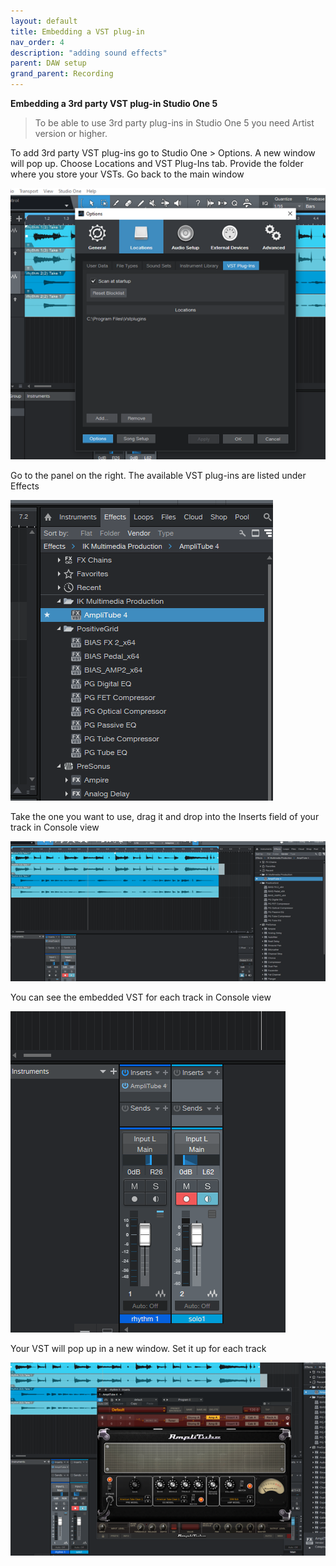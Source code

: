 ```yaml
---
layout: default
title: Embedding a VST plug-in
nav_order: 4
description: "adding sound effects"
parent: DAW setup
grand_parent: Recording
---
```


**Embedding a 3rd party VST plug-in Studio One 5**

> To be able to use 3rd party plug-ins in Studio One 5 you need Artist version or higher.

To add 3rd party VST plug-ins go to Studio One > Options. A new window will pop up. Choose Locations and VST Plug-Ins tab. Provide the folder where you store your VSTs. Go back to the main window 

 ![Studio One 5 - embedding VST](../../../assets/images/so5_10_vstwindow.png)


Go to the panel on the right. The available VST plug-ins are listed under Effects

 ![Studio One 5 - choose plug-ins](../../../assets/images/so5_11_plugins.png)


Take the one you want to use, drag it and drop into the Inserts field of your track in Console view

 ![Studio One 5 - choose plug-ins](../../../assets/images/so5_12_dragvst.png)


You can see the embedded VST for each track in Console view

  ![Studio One 5 - choose plug-ins](../../../assets/images/so5_13_console.png)


Your VST will pop up in a new window. Set it up for each track

 ![Studio One 5 - choose plug-ins](../../../assets/images/so5_14_a4.png)

